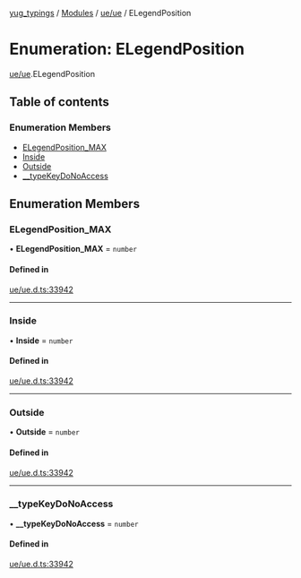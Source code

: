 [yug_typings](../README.md) / [Modules](../modules.md) / [ue/ue](../modules/ue_ue.md) / ELegendPosition

# Enumeration: ELegendPosition

[ue/ue](../modules/ue_ue.md).ELegendPosition

## Table of contents

### Enumeration Members

- [ELegendPosition\_MAX](ue_ue.ELegendPosition.md#elegendposition_max)
- [Inside](ue_ue.ELegendPosition.md#inside)
- [Outside](ue_ue.ELegendPosition.md#outside)
- [\_\_typeKeyDoNoAccess](ue_ue.ELegendPosition.md#__typekeydonoaccess)

## Enumeration Members

### ELegendPosition\_MAX

• **ELegendPosition\_MAX** = `number`

#### Defined in

[ue/ue.d.ts:33942](https://github.com/YugMetaverse/yug_typings/blob/b7d9b19/ue/ue.d.ts#L33942)

___

### Inside

• **Inside** = `number`

#### Defined in

[ue/ue.d.ts:33942](https://github.com/YugMetaverse/yug_typings/blob/b7d9b19/ue/ue.d.ts#L33942)

___

### Outside

• **Outside** = `number`

#### Defined in

[ue/ue.d.ts:33942](https://github.com/YugMetaverse/yug_typings/blob/b7d9b19/ue/ue.d.ts#L33942)

___

### \_\_typeKeyDoNoAccess

• **\_\_typeKeyDoNoAccess** = `number`

#### Defined in

[ue/ue.d.ts:33942](https://github.com/YugMetaverse/yug_typings/blob/b7d9b19/ue/ue.d.ts#L33942)
